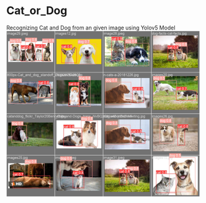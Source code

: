 # Cat_or_Dog
Recognizing Cat and Dog from an given image using Yolov5 Model
<img src="val_batch0_pred.jpg" width=""/>
